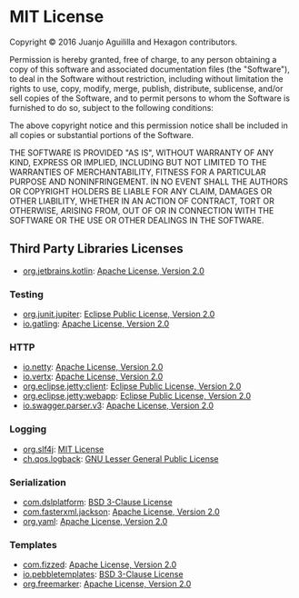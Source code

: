 
# MIT License

Copyright &copy; 2016 Juanjo Aguililla and Hexagon contributors.

Permission is hereby granted, free of charge, to any person obtaining a copy
of this software and associated documentation files (the "Software"), to deal
in the Software without restriction, including without limitation the rights
to use, copy, modify, merge, publish, distribute, sublicense, and/or sell
copies of the Software, and to permit persons to whom the Software is
furnished to do so, subject to the following conditions:

The above copyright notice and this permission notice shall be included in all
copies or substantial portions of the Software.

THE SOFTWARE IS PROVIDED "AS IS", WITHOUT WARRANTY OF ANY KIND, EXPRESS OR
IMPLIED, INCLUDING BUT NOT LIMITED TO THE WARRANTIES OF MERCHANTABILITY,
FITNESS FOR A PARTICULAR PURPOSE AND NONINFRINGEMENT. IN NO EVENT SHALL THE
AUTHORS OR COPYRIGHT HOLDERS BE LIABLE FOR ANY CLAIM, DAMAGES OR OTHER
LIABILITY, WHETHER IN AN ACTION OF CONTRACT, TORT OR OTHERWISE, ARISING FROM,
OUT OF OR IN CONNECTION WITH THE SOFTWARE OR THE USE OR OTHER DEALINGS IN THE
SOFTWARE.

## Third Party Libraries Licenses
* [org.jetbrains.kotlin](https://kotlinlang.org): [Apache License, Version 2.0]

### Testing
* [org.junit.jupiter](https://junit.org/junit5): [Eclipse Public License, Version 2.0]
* [io.gatling](https://gatling.io): [Apache License, Version 2.0]

### HTTP
* [io.netty](https://netty.io): [Apache License, Version 2.0]
* [io.vertx](https://vertx.io): [Apache License, Version 2.0]
* [org.eclipse.jetty:client](https://www.eclipse.org/jetty): [Eclipse Public License, Version 2.0]
* [org.eclipse.jetty:webapp](https://www.eclipse.org/jetty): [Eclipse Public License, Version 2.0]
* [io.swagger.parser.v3](https://swagger.io): [Apache License, Version 2.0]

### Logging
* [org.slf4j](https://www.slf4j.org): [MIT License]
* [ch.qos.logback](https://www.qos.ch): [GNU Lesser General Public License]

### Serialization
* [com.dslplatform](https://github.com/ngs-doo/dsl-json): [BSD 3-Clause License]
* [com.fasterxml.jackson](https://github.com/FasterXML/jackson): [Apache License, Version 2.0]
* [org.yaml](https://www.snakeyaml.org): [Apache License, Version 2.0]

### Templates
* [com.fizzed](https://github.com/fizzed/rocker): [Apache License, Version 2.0]
* [io.pebbletemplates](https://pebbletemplates.io): [BSD 3-Clause License]
* [org.freemarker](https://freemarker.apache.org): [Apache License, Version 2.0]

[Apache License, Version 2.0]: https://www.apache.org/licenses/LICENSE-2.0
[Eclipse Public License, Version 2.0]: https://www.eclipse.org/legal/epl-2.0
[GNU Lesser General Public License]: https://www.gnu.org/licenses/old-licenses/lgpl-2.1
[BSD 3-Clause License]: https://opensource.org/licenses/BSD-3-Clause
[MIT License]: https://opensource.org/licenses/MIT
